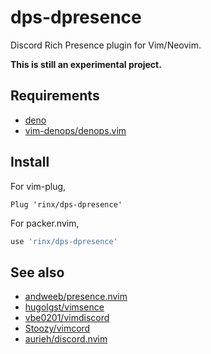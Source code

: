 dps-dpresence
===

Discord Rich Presence plugin for Vim/Neovim.

**This is still an experimental project.**

Requirements
---

- [deno](https://deno.land)
- [vim-denops/denops.vim](https://github.com/vim-denops/denops.vim)

Install
---

For vim-plug,

```vim
Plug 'rinx/dps-dpresence'
```

For packer.nvim,

```lua
use 'rinx/dps-dpresence'
```

See also
---

- [andweeb/presence.nvim](https://github.com/andweeb/presence.nvim)
- [hugolgst/vimsence](https://github.com/hugolgst/vimsence)
- [vbe0201/vimdiscord](https://github.com/vbe0201/vimdiscord)
- [Stoozy/vimcord](https://github.com/Stoozy/vimcord)
- [aurieh/discord.nvim](aurieh/https://github.com/discord.nvim)
